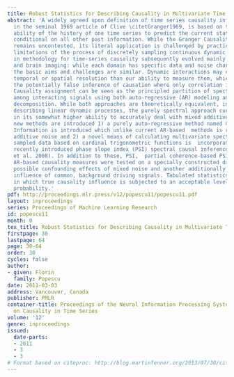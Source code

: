 ```yaml
---
title: Robust Statistics for Describing Causality in Multivariate Time Series.
abstract: 'A widely agreed upon definition of time series causality inference, established
  in the seminal 1969 article of Clive \citetGranger1969, is based on the relative
  ability of the history of one time series to predict the current state of another,
  conditional on all other past information. While the Granger Causality (GC) principle
  remains uncontested, its literal application is challenged by practical and physical
  limitations of the process of discretely sampling continuous dynamic systems. Advances
  in methodology for time-series causality subsequently evolved mainly in econometrics
  and brain imaging: while each domain has specific data and noise characteristics
  the basic aims and challenges are similar. Dynamic interactions may occur at higher
  temporal or spatial resolution than our ability to measure them, which leads to
  the potentially false inference of causation where only correlation is present.  
  Causality assignment can be seen as the principled partition of spectral coherence
  among interacting signals using both auto-regressive (AR) modeling and spectral
  decomposition. While both approaches are theoretically equivalent, interchangeably
  describing linear dynamic processes, the purely spectral approach currently differs
  in its somewhat higher ability to accurately deal with mixed additive noise. Two
  new methods are introduced 1) a purely auto-regressive method named Causal Structural
  Information is introduced which unlike current AR-based  methods is robust to mixed
  additive noise and 2) a novel means of calculating multivariate spectra for unevenly
  sampled data based on cardinal trigonometric functions is  incorporated into the
  recently introduced phase slope index (PSI) spectral causal inference method (Nolte
  et al. 2008). In addition to these, PSI,  partial coherence-based PSI and existing
  AR-based causality measures were tested on a specially constructed data-set simulating
  possible confounding effects of mixed noise and another additionally testing the
  influence of common, background driving signals. Tabulated statistics are provided
  in which true causality influence is subjected to an acceptable level of false inference
  probability.'
pdf: http://proceedings.mlr.press/v12/popescu11/popescu11.pdf
layout: inproceedings
series: Proceedings of Machine Learning Research
id: popescu11
month: 0
tex_title: Robust Statistics for Describing Causality in Multivariate Time Series.
firstpage: 30
lastpage: 64
page: 30-64
order: 30
cycles: false
author:
- given: Florin
  family: Popescu
date: 2011-03-03
address: Vancouver, Canada
publisher: PMLR
container-title: Proceedings of the Neural Information Processing Systems Mini-Symposium
  on Causality in Time Series
volume: '12'
genre: inproceedings
issued:
  date-parts:
  - 2011
  - 3
  - 3
# Format based on citeproc: http://blog.martinfenner.org/2013/07/30/citeproc-yaml-for-bibliographies/
---
```


